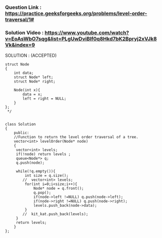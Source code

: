 ### Question Link : https://practice.geeksforgeeks.org/problems/level-order-traversal/1#


### Solution Video : https://www.youtube.com/watch?v=EoAsWbO7sqg&list=PLgUwDviBIf0q8Hkd7bK2Bpryj2xVJk8Vk&index=9


SOLUTION : (ACCEPTED)

```
struct Node
{
    int data;
    struct Node* left;
    struct Node* right;
    
    Node(int x){
        data = x;
        left = right = NULL;
    }
};
 */


class Solution
{
    public:
    //Function to return the level order traversal of a tree.
    vector<int> levelOrder(Node* node)
    {
     vector<int> levels;
     if(!node) return levels ;
     queue<Node*> q;
     q.push(node);
     
     while(!q.empty()){
         int size = q.size();
        //  vector<int> levels;
         for(int i=0;i<size;i++){
             Node* node = q.front();
             q.pop();
             if(node->left !=NULL) q.push(node->left);
             if(node->right !=NULL) q.push(node->right);
             levels.push_back(node->data);
         }
        //  kit_kat.push_back(levels);
     }
     return levels;
    }
};
```